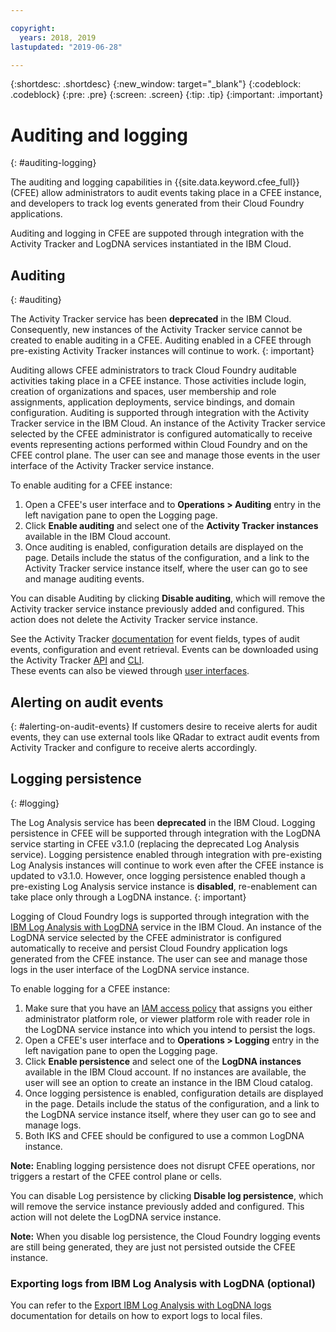 ```yaml
---

copyright:
  years: 2018, 2019
lastupdated: "2019-06-28"

---
```


{:shortdesc: .shortdesc}
{:new_window: target="_blank"}
{:codeblock: .codeblock}
{:pre: .pre}
{:screen: .screen}
{:tip: .tip}
{:important: .important}    

# Auditing and logging
{: #auditing-logging}

The auditing and logging capabilities in {{site.data.keyword.cfee_full}} (CFEE) allow administrators to audit events taking place in a CFEE instance, and developers to track log events generated from their Cloud Foundry applications.

Auditing and logging in CFEE are suppoted through integration with the Activity Tracker and LogDNA services instantiated in the IBM Cloud.


## Auditing
{: #auditing}

The Activity Tracker service has been **deprecated** in the IBM Cloud. Consequently, new instances of the Activity Tracker service cannot be created to enable auditing in a CFEE. Auditing enabled in a CFEE through pre-existing Activity Tracker instances will continue to work. 
{: important}

Auditing allows CFEE administrators to track Cloud Foundry auditable activities taking place in a CFEE instance.  Those activities include login, creation of organizations and spaces, user membership and role assignments, application deployments, service bindings, and domain configuration. Auditing is supported through integration with the Activity Tracker service in the IBM Cloud. An instance of the Activity Tracker service selected by the CFEE administrator is configured automatically to receive events representing actions performed within Cloud Foundry and on the CFEE control plane.  The user can see and manage those events in the user interface of the Activity Tracker service instance.

To enable auditing for a CFEE instance:

1. Open a CFEE's user interface and to **Operations > Auditing** entry in the left navigation pane to open the Logging page.
2. Click **Enable auditing** and select one of the **Activity Tracker instances** available in the IBM Cloud account.  
3.  Once auditing is enabled, configuration details are displayed on the page. Details include the status of the configuration, and a link to the Activity Tracker service instance itself, where the user can go to see and manage auditing events.

You can disable Auditing by clicking **Disable auditing**, which will remove the Activity tracker service instance previously added and configured. This action does not delete the Activity Tracker service instance.

See the Activity Tracker [documentation](/docs/services/cloud-activity-tracker?topic=cloud-activity-tracker-getting-started) for event fields, types of audit events, configuration and event retrieval. Events can be downloaded using the Activity Tracker [API](https://cloud.ibm.com/docs/services/cloud-activity-tracker?topic=cloud-activity-tracker-downloading_events_api#downloading_events_api) and [CLI](https://cloud.ibm.com/docs/services/cloud-activity-tracker?topic=cloud-activity-tracker-downloading_events#downloading_events).  
These events can also be viewed through [user interfaces](https://cloud.ibm.com/docs/services/cloud-activity-tracker?topic=cloud-activity-tracker-view_acc_events#view_acc_events).

## Alerting on audit events
{: #alerting-on-audit-events}
If customers desire to receive alerts for audit events, they can use external tools like QRadar to extract audit events from Activity Tracker and configure to receive alerts accordingly.

## Logging persistence
{: #logging}

The Log Analysis service has been **deprecated** in the IBM Cloud. Logging persistence in CFEE will be supported through integration with the LogDNA service starting in CFEE v3.1.0 (replacing the deprecated Log Analysis service). Logging persistence enabled through integration with pre-existing Log Analysis instances will continue to work even after the CFEE instance is updated to v3.1.0.  However, once logging persistence enabled though a pre-existing Log Analysis service instance is **disabled**, re-enablement can take place only through a LogDNA instance.
{: important}

Logging of Cloud Foundry logs is supported through integration with the [IBM Log Analysis with LogDNA](/docs/services/Log-Analysis-with-LogDNA) service in the IBM Cloud. An instance of the LogDNA service selected by the CFEE administrator is configured automatically to receive and persist Cloud Foundry application logs generated from the CFEE instance.  The user can see and manage those logs in the user interface of the LogDNA service instance.

To enable logging for a CFEE instance:

1. Make sure that you have an [IAM access policy](https://cloud.ibm.com/iam/#/users) that assigns you either administrator platform role, or viewer platform role with reader role in the LogDNA service instance into which you intend to persist the logs.
2. Open a CFEE's user interface and to **Operations > Logging** entry in the left navigation pane to open the Logging page.
3. Click **Enable persistence** and select one of the **LogDNA instances** available in the IBM Cloud account.  If no instances are available, the user will see an option to create an instance in the IBM Cloud catalog.
4. Once logging persistence is enabled, configuration details are displayed in the page. Details include the status of the configuration, and a link to the LogDNA service instance itself, where they user can go to see and manage logs.
5. Both IKS and CFEE should be configured to use a common LogDNA instance.

**Note:** Enabling logging persistence does not disrupt CFEE operations, nor triggers a restart of the CFEE control plane or cells.

You can disable Log persistence by clicking **Disable log persistence**, which will remove the service instance previously added and configured. This action will not delete the LogDNA service instance.

**Note:** When you disable log persistence, the Cloud Foundry logging events are still being generated, they are just not persisted outside the CFEE instance.


### Exporting logs from IBM Log Analysis with LogDNA (optional)

You can refer to the [Export IBM Log Analysis with LogDNA logs](/docs/services/Log-Analysis-with-LogDNA?topic=LogDNA-export) documentation for details on how to export logs to local files.

